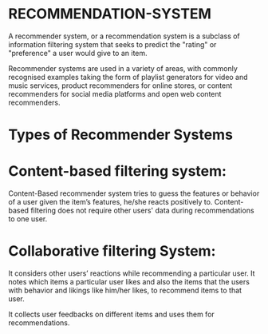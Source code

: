 # RECOMMENDATION-SYSTEM

A recommender system, or a recommendation system is a subclass of information filtering system that seeks to predict the "rating" or "preference" a user would give to an item.

Recommender systems are used in a variety of areas, with commonly recognised examples taking the form of playlist generators for video and music services, product recommenders for online stores, or content recommenders for social media platforms and open web content recommenders.

# Types of Recommender Systems

# Content-based filtering system: 
Content-Based recommender system tries to guess the features or behavior of a user given the item’s features, he/she reacts positively to. Content-based filtering does not require other users' data during recommendations to one user.

# Collaborative filtering System:

It considers other users’ reactions while recommending a particular user. It notes which items a particular user likes and also the items that the users with behavior and likings like him/her likes, to recommend items to that user.

It collects user feedbacks on different items and uses them for recommendations.
